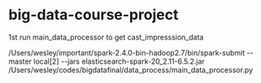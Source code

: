 # big-data-course-project

1st run main_data_processor to get cast_impresssion_data

/Users/wesley/important/spark-2.4.0-bin-hadoop2.7/bin/spark-submit --master local[2] --jars elasticsearch-spark-20_2.11-6.5.2.jar /Users/wesley/codes/bigdatafinal/data_process/main_data_processor.py
